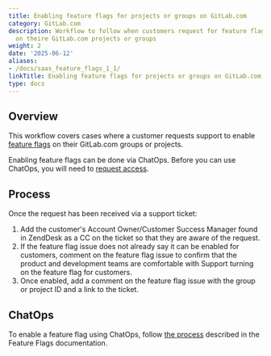 ```yaml
---
title: Enabling feature flags for projects or groups on GitLab.com
category: GitLab.com
description: Workflow to follow when customers request for feature flags to be enabled
  on theire GitLab.com projects or groups
weight: 2
date: '2025-06-12'
aliases:
- /docs/saas_feature_flags_1_1/
linkTitle: Enabling feature flags for projects or groups on GitLab.com
type: docs
---
```


## Overview

This workflow covers cases where a customer requests support to enable [feature flags](https://docs.gitlab.com/ee/development/feature_flags/controls.html) on their GitLab.com groups or projects.

Enabling feature flags can be done via ChatOps. Before you can use ChatOps, you will need to [request access](https://docs.gitlab.com/ee/development/chatops_on_gitlabcom.html#requesting-access).

## Process

Once the request has been received via a support ticket:

1. Add the customer's Account Owner/Customer Success Manager found in ZendDesk as a CC on the ticket so that they are aware of the request.
1. If the feature flag issue does not already say it can be enabled for customers, comment on the feature flag issue to confirm that the product and development teams are comfortable with Support turning on the feature flag for customers.
1. Once enabled, add a comment on the feature flag issue with the group or project ID and a link to the ticket.

## ChatOps

To enable a feature flag using ChatOps, follow [the process](https://docs.gitlab.com/ee/development/feature_flags/controls.html#process) described in the Feature Flags documentation.
